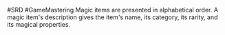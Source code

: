 #SRD #GameMastering
Magic items are presented in alphabetical order. A magic item's description gives the item's name, its category, its rarity, and its magical properties.
